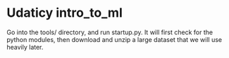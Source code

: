 # Udaticy intro_to_ml



Go into the tools/ directory, and run startup.py. It will first check for the python modules, then download and unzip a large dataset that we will use heavily later.
